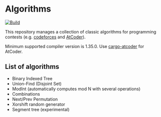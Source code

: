 # Algorithms
[![Build](https://github.com/ichyo/algorithms/workflows/Build/badge.svg)](https://github.com/ichyo/algorithms/actions?query=workflow%3ABuild)

This repository manages a collection of classic algorithms for programming contests (e.g. [codeforces](https://codeforces.com/) and [AtCoder](https://atcoder.jp/)).

Minimum supported compiler version is 1.35.0. Use [cargo-atcoder](https://github.com/tanakh/cargo-atcoder) for AtCoder.

## List of algorithms

* Binary Indexed Tree
* Union-Find (Disjoint Set)
* ModInt (automatically computes mod N with several operations)
* Combinations
* Next/Prev Permutation
* Xorshift random generator
* Segment tree (experimental)
